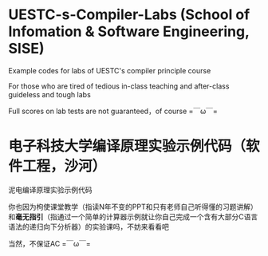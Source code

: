 # UESTC-s-Compiler-Labs (School of Infomation & Software Engineering, SISE)
Example codes for labs of UESTC's compiler principle course

For those who are tired of tedious in-class teaching and after-class guideless and tough labs

Full scores on lab tests are not guaranteed，of course =￣ω￣=

# 电子科技大学编译原理实验示例代码（软件工程，沙河）
泥电编译原理实验示例代码

你也因为枸使课堂教学（指读N年不变的PPT和只有老师自己听得懂的习题讲解）和**毫无指引**（指通过一个简单的计算器示例就让你自己完成一个含有大部分C语言语法的递归向下分析器）的实验课吗，不妨来看看吧

当然，不保证AC =￣ω￣=
